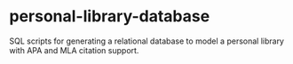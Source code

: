 # personal-library-database
SQL scripts for generating a relational database to model a personal library with APA and MLA citation support.
